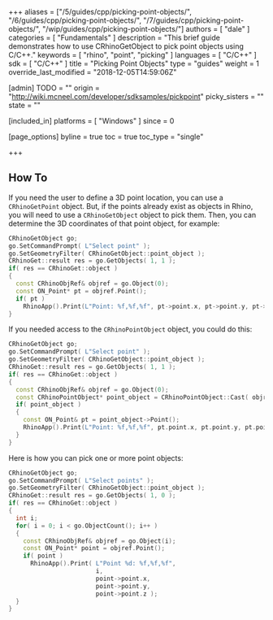 +++
aliases = ["/5/guides/cpp/picking-point-objects/", "/6/guides/cpp/picking-point-objects/", "/7/guides/cpp/picking-point-objects/", "/wip/guides/cpp/picking-point-objects/"]
authors = [ "dale" ]
categories = [ "Fundamentals" ]
description = "This brief guide demonstrates how to use CRhinoGetObject to pick point objects using C/C++."
keywords = [ "rhino", "point", "picking" ]
languages = [ "C/C++" ]
sdk = [ "C/C++" ]
title = "Picking Point Objects"
type = "guides"
weight = 1
override_last_modified = "2018-12-05T14:59:06Z"

[admin]
TODO = ""
origin = "http://wiki.mcneel.com/developer/sdksamples/pickpoint"
picky_sisters = ""
state = ""

[included_in]
platforms = [ "Windows" ]
since = 0

[page_options]
byline = true
toc = true
toc_type = "single"

+++

 
## How To

If you need the user to define a 3D point location, you can use a `CRhinoGetPoint` object.  But, if the points already exist as objects in Rhino, you will need to use a `CRhinoGetObject` object to pick them.  Then, you can determine the 3D coordinates of that point object, for example:

```cpp
CRhinoGetObject go;
go.SetCommandPrompt( L"Select point" );
go.SetGeometryFilter( CRhinoGetObject::point_object );
CRhinoGet::result res = go.GetObjects( 1, 1 );
if( res == CRhinoGet::object )
{
  const CRhinoObjRef& objref = go.Object(0);
  const ON_Point* pt = objref.Point();
  if( pt )
    RhinoApp().Print(L"Point: %f,%f,%f", pt->point.x, pt->point.y, pt->point.z);
}
```

If you needed access to the `CRhinoPointObject` object, you could do this:

```cpp
CRhinoGetObject go;
go.SetCommandPrompt( L"Select point" );
go.SetGeometryFilter( CRhinoGetObject::point_object );
CRhinoGet::result res = go.GetObjects( 1, 1 );
if( res == CRhinoGet::object )
{
  const CRhinoObjRef& objref = go.Object(0);
  const CRhinoPointObject* point_object = CRhinoPointObject::Cast( objref.Object() );
  if( point_object )
  {
    const ON_Point& pt = point_object->Point();
    RhinoApp().Print(L"Point: %f,%f,%f", pt.point.x, pt.point.y, pt.point.z);
  }
}
```

Here is how you can pick one or more point objects:

```cpp
CRhinoGetObject go;
go.SetCommandPrompt( L"Select points" );
go.SetGeometryFilter( CRhinoGetObject::point_object );
CRhinoGet::result res = go.GetObjects( 1, 0 );
if( res == CRhinoGet::object )
{
  int i;
  for( i = 0; i < go.ObjectCount(); i++ )
  {
    const CRhinoObjRef& objref = go.Object(i);
    const ON_Point* point = objref.Point();
    if( point )
      RhinoApp().Print( L"Point %d: %f,%f,%f",
                        i,
                        point->point.x,
                        point->point.y,
                        point->point.z );
  }
}
```
